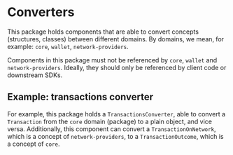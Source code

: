 # Converters

This package holds components that are able to convert concepts (structures, classes) between different domains. By domains, we mean, for example: `core`, `wallet`, `network-providers`.

Components in this package must not be referenced by `core`, `wallet` and `network-providers`. Ideally, they should only be referenced by client code or downstream SDKs.

## Example: transactions converter

For example, this package holds a `TransactionsConverter`, able to convert a `Transaction` from the `core` domain (package) to a plain object, and vice versa. Additionally, this component can convert a `TransactionOnNetwork`, which is a concept of `network-providers`, to a `TransactionOutcome`, which is a concept of `core`.
